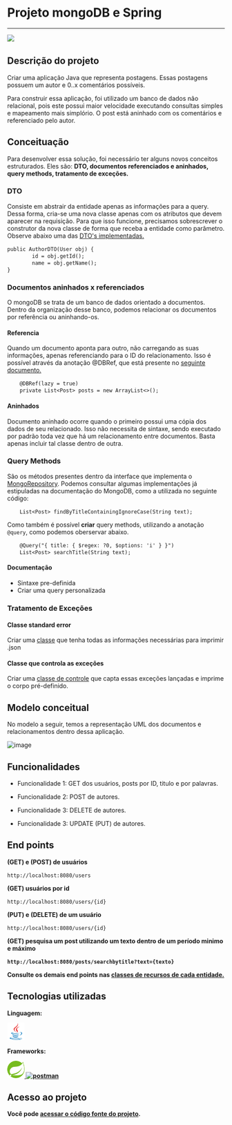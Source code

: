 # Projeto mongoDB e Spring
<hr>
   <img src="http://img.shields.io/static/v1?label=STATUS&message=CONCLUIDO&color=RED&style=for-the-badge"/>
   
## Descrição do projeto
Criar uma aplicação Java que representa postagens. Essas postagens possuem um autor e 0..x comentários possíveis.

Para construir essa aplicação, foi utilizado um banco de dados não relacional, pois este possui maior velocidade executando consultas simples e mapeamento mais simplório.
O post está aninhado com os comentários e referenciado pelo autor.

## Conceituação
Para desenvolver essa solução, foi necessário ter alguns novos conceitos estruturados. Eles são: **DTO, documentos referenciados e aninhados, query methods, tratamento de exceções.**

### DTO
Consiste em abstrair da entidade apenas as informações para a query. 
Dessa forma, cria-se uma nova classe apenas com os atributos que devem aparecer na requisição. Para que isso funcione, precisamos sobrescrever o construtor da nova classe de forma que receba a entidade como parâmetro. Observe abaixo uma das [DTO's implementadas.](https://github.com/RonaldAG/projeto-mongodb-spring/tree/main/src/main/java/com/ronaldgarcia/workshopmongo/dto)
```
public AuthorDTO(User obj) {
		id = obj.getId();
		name = obj.getName();
}
```
### Documentos aninhados x referenciados
O mongoDB se trata de um banco de dados orientado a documentos. Dentro da organização desse banco, podemos relacionar os documentos por referência ou aninhando-os.

#### Referencia
Quando um documento aponta para outro, não carregando as suas informações, apenas referenciando para o ID do relacionamento. Isso é possível através da anotação @DBRef, que está presente no [seguinte documento.](https://github.com/RonaldAG/projeto-mongodb-spring/blob/main/src/main/java/com/ronaldgarcia/workshopmongo/domain/User.java)
```	
    @DBRef(lazy = true)
    private List<Post> posts = new ArrayList<>();
```
#### Aninhados
Documento aninhado ocorre quando o primeiro possui uma cópia dos dados de seu relacionado. Isso não necessita de sintaxe, sendo executado por padrão toda vez que há um relacionamento entre documentos. Basta apenas incluir tal classe dentro de outra. 

### Query Methods
São os métodos presentes dentro da interface que implementa o [MongoRepository](https://github.com/RonaldAG/projeto-mongodb-spring/blob/main/src/main/java/com/ronaldgarcia/workshopmongo/repositories/PostRepository.java). Podemos consultar algumas implementações já estipuladas na documentação do MongoDB, como a utilizada no seguinte código:
```
    List<Post> findByTitleContainingIgnoreCase(String text); 
```
Como também é possível **criar** query methods, utilizando a anotação `@query`, como podemos oberservar abaixo.
```
    @Query("{ title: { $regex: ?0, $options: 'i' } }")
    List<Post> searchTitle(String text);
```
#### Documentação
- Sintaxe pre-definida
- Criar uma query personalizada  

### Tratamento de Exceções
#### Classe standard error
Criar uma [classe](https://github.com/RonaldAG/projeto-mongodb-spring/blob/main/src/main/java/com/ronaldgarcia/workshopmongo/resources/exceptions/StandardError.java) que tenha todas as informações necessárias para imprimir .json

#### Classe que controla as exceções
Criar uma [classe de controle](https://github.com/RonaldAG/projeto-mongodb-spring/blob/main/src/main/java/com/ronaldgarcia/workshopmongo/resources/exceptions/ResourceExceptionHandler.java) que capta essas exceções lançadas e imprime o corpo pré-definido.


## Modelo conceitual
No modelo a seguir, temos a representação UML dos documentos e relacionamentos dentro dessa aplicação.

![image](https://user-images.githubusercontent.com/84423626/213741009-fbcc8047-4ea7-464b-b34b-4719f36713a0.png)

## Funcionalidades
- Funcionalidade 1: GET dos usuários, posts por ID, titulo e por palavras.

- Funcionalidade 2: POST de autores.

- Funcionalidade 3: DELETE de autores.

- Funcionalidade 3: UPDATE (PUT) de autores.

## End points

<strong> (GET) e (POST) de usuários </strong> <br>

    http://localhost:8080/users
    
<strong> (GET) usuários por id </strong> <br>

    http://localhost:8080/users/{id}
    
<strong> (PUT) e (DELETE) de um usuário </strong> <br>

    http://localhost:8080/users/{id}
    
<strong> (GET) pesquisa um post utilizando um texto dentro de um período minimo e máximo

    http://localhost:8080/posts/searchbytitle?text={texto}

Consulte os demais end points nas [classes de recursos de cada entidade.](https://github.com/RonaldAG/projeto-mongodb-spring/blob/main/src/main/java/com/ronaldgarcia/workshopmongo/resources)
    

## Tecnologias utilizadas

<strong> Linguagem: </strong> <br>

<a href="https://www.java.com" target="_blank"> <img src="https://raw.githubusercontent.com/devicons/devicon/master/icons/java/java-original.svg" alt="java" width="40" height="40"/> </a>

<strong> Frameworks: </strong> <br>

<a href="https://spring.io.com" target="_blank"> <img src="https://raw.githubusercontent.com/devicons/devicon/master/icons/spring/spring-original.svg" alt="spring" width="40" height="40"/>  </a>
<a href="https://www.postman.com/" target="_blank"> <img src="https://www.logolynx.com/images/logolynx/84/84b61060699fcac2ac5e915d71ea8567.jpeg" alt="postman" width="40" height="40"/>  </a>


## Acesso ao projeto

Você pode [acessar o código fonte do projeto](https://github.com/RonaldAG/projeto-mongodb-spring).
